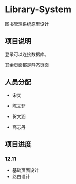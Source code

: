 # Library-System
图书管理系统原型设计

## 项目说明

登录可以连接数据库。

其余页面都是静态页面

## 人员分配

- 宋奕

- 陈文菲

- 贺文涵

- 高志丹

## 项目进度

### 12.11

- 基础页面设计
- 路由设计
